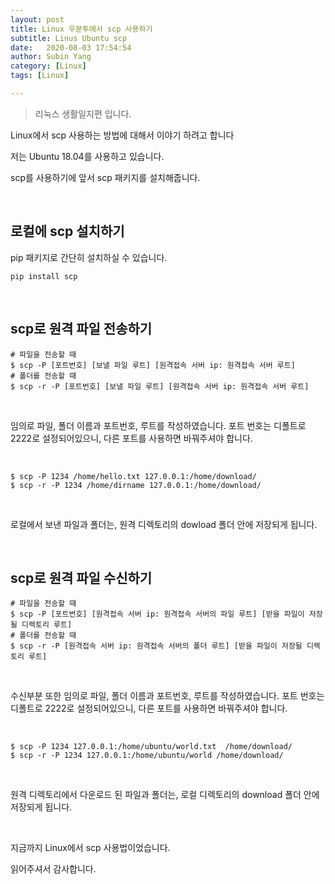 ```yaml
---
layout: post
title: Linux 우분투에서 scp 사용하기
subtitle: Linus Ubuntu scp
date:   2020-08-03 17:54:54
author: Subin Yang
category: [Linux]
tags: [Linux]

---
```














> 리눅스 생활일지편 입니다.





Linux에서 scp 사용하는 방법에 대해서 이야기 하려고 합니다

저는 Ubuntu 18.04를 사용하고 있습니다.



scp를 사용하기에 앞서 scp 패키지를 설치해줍니다.

<br>

<h2>로컬에 scp 설치하기</h2>

pip 패키지로 간단히 설치하실 수 있습니다.

```shell
pip install scp
```



<br>

<h2>scp로 원격 파일 전송하기</h2>



```shell
# 파일을 전송할 때
$ scp -P [포트번호] [보낼 파일 루트] [원격접속 서버 ip: 원격접속 서버 루트]
# 폴더를 전송할 때
$ scp -r -P [포트번호] [보낼 파일 루트] [원격접속 서버 ip: 원격접속 서버 루트]
```

<br>

임의로 파일, 폴더 이름과 포트번호, 루트를 작성하였습니다. 포트 번호는 디폴트로 2222로 설정되어있으니, 다른 포트를 사용하면 바꿔주셔야 합니다.

<br>

```shell
$ scp -P 1234 /home/hello.txt 127.0.0.1:/home/download/
$ scp -r -P 1234 /home/dirname 127.0.0.1:/home/download/
```

<br>

로컬에서 보낸 파일과 폴더는, 원격 디렉토리의 dowload 폴더 안에 저장되게 됩니다.



<br>

<h2>scp로 원격 파일 수신하기</h2>



```shell
# 파일을 전송할 때
$ scp -P [포트번호] [원격접속 서버 ip: 원격접속 서버의 파일 루트] [받을 파일이 저장될 디렉토리 루트]
# 폴더를 전송할 때
$ scp -r -P [원격접속 서버 ip: 원격접속 서버의 폴더 루트] [받을 파일이 저장될 디렉토리 루트]
```

<br>

수신부분 또한 임의로 파일, 폴더 이름과 포트번호, 루트를 작성하였습니다. 포트 번호는 디폴트로 2222로 설정되어있으니, 다른 포트를 사용하면 바꿔주셔야 합니다.

<br>

```shell
$ scp -P 1234 127.0.0.1:/home/ubuntu/world.txt  /home/download/
$ scp -r -P 1234 127.0.0.1:/home/ubuntu/world /home/download/
```

<br>

원격 디렉토리에서 다운로드 된 파일과 폴더는, 로컬 디렉토리의 download 폴더 안에 저장되게 됩니다. 

<br>



지금까지 Linux에서 scp 사용법이었습니다.

읽어주셔서 감사합니다.